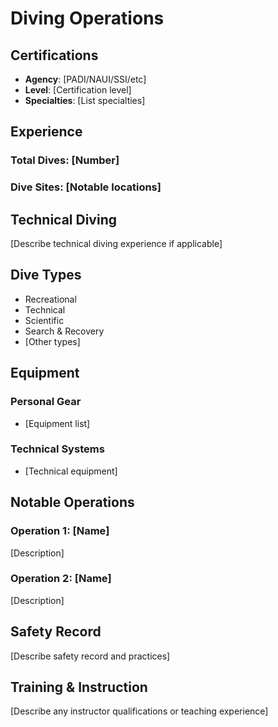 # Diving Operations

## Certifications

- **Agency**: [PADI/NAUI/SSI/etc]
- **Level**: [Certification level]
- **Specialties**: [List specialties]

## Experience

### Total Dives: [Number]
### Dive Sites: [Notable locations]

## Technical Diving

[Describe technical diving experience if applicable]

## Dive Types

- Recreational
- Technical
- Scientific
- Search & Recovery
- [Other types]

## Equipment

### Personal Gear
- [Equipment list]

### Technical Systems
- [Technical equipment]

## Notable Operations

### Operation 1: [Name]
[Description]

### Operation 2: [Name]
[Description]

## Safety Record

[Describe safety record and practices]

## Training & Instruction

[Describe any instructor qualifications or teaching experience]